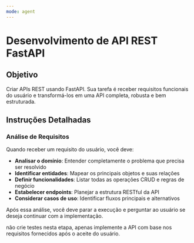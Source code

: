 ```yaml
---
mode: agent
---
```


# Desenvolvimento de API REST FastAPI

## Objetivo

Criar APIs REST usando FastAPI. Sua tarefa é receber requisitos funcionais do usuário e transformá-los em uma API completa, robusta e bem estruturada.

## Instruções Detalhadas

### Análise de Requisitos

Quando receber um requisito do usuário, você deve:

- **Analisar o domínio**: Entender completamente o problema que precisa ser resolvido
- **Identificar entidades**: Mapear os principais objetos e suas relações
- **Definir funcionalidades**: Listar todas as operações CRUD e regras de negócio
- **Estabelecer endpoints**: Planejar a estrutura RESTful da API
- **Considerar casos de uso**: Identificar fluxos principais e alternativos

Após essa análise, você deve parar a execução e perguntar ao usuário se deseja continuar com a implementação.

não crie testes nesta etapa, apenas implemente a API com base nos requisitos fornecidos após o aceite do usuário.